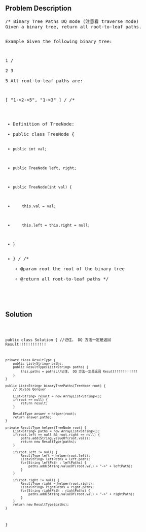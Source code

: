 <!--
<style>
  body { font-family: Arial, sans-serif; }
  .container { max-width: 500px; margin: auto; padding: 20px; }
  .comment-block { background-color: #f9f9f9; padding: 10px; border-left: 5px solid #ccc; }
  .code-block { background-color: #f4f4f4; padding: 10px; border: 1px solid #ddd; }
</style>
-->

<div class='container'>
<h2>Problem Description</h2>
<div class='comment-block'>
<pre>
/* Binary Tree Paths DQ mode (注意看 traverse mode)
Given a binary tree, return all root-to-leaf paths.

Example
Given the following binary tree:

   1
 /   \
2     3
 \
  5
All root-to-leaf paths are:

[
  "1->2->5",
  "1->3"
]
*/
/**
 * Definition of TreeNode:
 * public class TreeNode {
 *     public int val;
 *     public TreeNode left, right;
 *     public TreeNode(int val) {
 *         this.val = val;
 *         this.left = this.right = null;
 *     }
 * }
 */
    /**
     * @param root the root of the binary tree
     * @return all root-to-leaf paths
     */
</pre>
</div>

<h2>Solution</h2>
<div class='code-block'>
<pre><code class='language-java'>

public class Solution { //记住， DQ 方法一定是返回 Result!!!!!!!!!!!!
     
    private class ResultType {
        public List<String> paths;
        public ResultType(List<String> paths) {
            this.paths = paths;//记住， DQ 方法一定是返回 Result!!!!!!!!!!!!
        }
    } 
    
    public List<String> binaryTreePaths(TreeNode root) {
        // Divide Qonquer
        
        List<String> result = new ArrayList<String>();
        if(root == null) {
            return result;
        }
        
        ResultType answer = helper(root);
        return answer.paths;
    }
    
    private ResultType helper(TreeNode root) {
        List<String> paths = new ArrayList<String>();
        if(root.left == null && root.right == null) {
            paths.add(String.valueOf(root.val));
            return new ResultType(paths);
        }
        
        if(root.left != null) {
            ResultType left = helper(root.left);
            List<String> leftPaths = left.paths;
            for(String leftPath : leftPaths) {
                paths.add(String.valueOf(root.val) + "->" + leftPath);
            }
        }
        
        if(root.right != null) {
            ResultType right = helper(root.right);
            List<String> rightPaths = right.paths;
            for(String rightPath : rightPaths) {
                paths.add(String.valueOf(root.val) + "->" + rightPath);
            }
        }
        return new ResultType(paths);
    }
}</code></pre>
</div>
</div>
